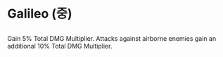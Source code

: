 # Galileo (중)

##

Gain 5% Total DMG Multiplier. Attacks against airborne enemies gain an additional 10% Total DMG Multiplier.
